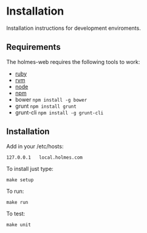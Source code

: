 Installation
============

Installation instructions for development enviroments.

Requirements
------------

The holmes-web requires the following tools to work:

* [ruby](https://www.ruby-lang.org/)
* [rvm](https://rvm.io/)
* [node](http://nodejs.org/)
* [npm](http://nodejs.org/)
* bower `npm install -g bower`
* grunt `npm install grunt`
* grunt-cli `npm install -g grunt-cli`

Installation
------------

Add in your /etc/hosts:

    127.0.0.1   local.holmes.com

To install just type:

    make setup

To run:

    make run

To test:

    make unit
